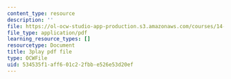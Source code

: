 ```yaml
---
content_type: resource
description: ''
file: https://ol-ocw-studio-app-production.s3.amazonaws.com/courses/14-01-principles-of-microeconomics-fall-2018/534535f1aff601c22fbbe526e53d20ef_oFL2Hxqg7eo.pdf
file_type: application/pdf
learning_resource_types: []
resourcetype: Document
title: 3play pdf file
type: OCWFile
uid: 534535f1-aff6-01c2-2fbb-e526e53d20ef
---
```

